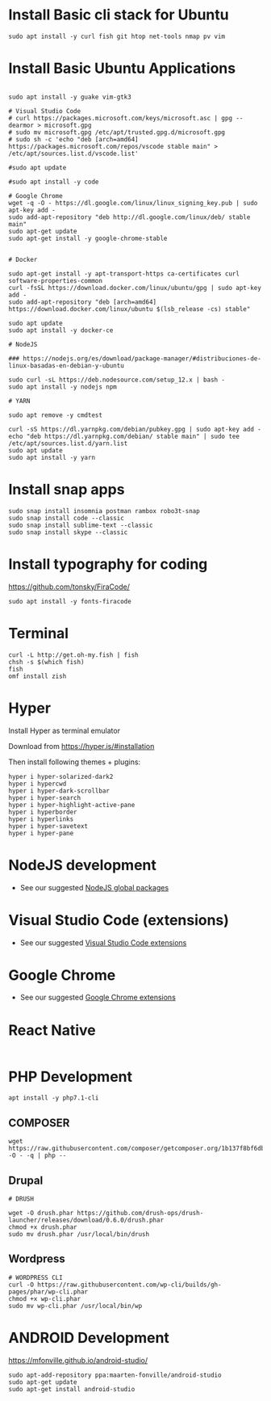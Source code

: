 # Install Basic cli stack for Ubuntu
```
sudo apt install -y curl fish git htop net-tools nmap pv vim
```

# Install Basic Ubuntu Applications
```

sudo apt install -y guake vim-gtk3

# Visual Studio Code
# curl https://packages.microsoft.com/keys/microsoft.asc | gpg --dearmor > microsoft.gpg
# sudo mv microsoft.gpg /etc/apt/trusted.gpg.d/microsoft.gpg
# sudo sh -c 'echo "deb [arch=amd64] https://packages.microsoft.com/repos/vscode stable main" > /etc/apt/sources.list.d/vscode.list'

#sudo apt update

#sudo apt install -y code

# Google Chrome
wget -q -O - https://dl.google.com/linux/linux_signing_key.pub | sudo apt-key add -
sudo add-apt-repository "deb http://dl.google.com/linux/deb/ stable main"
sudo apt-get update
sudo apt-get install -y google-chrome-stable


# Docker

sudo apt-get install -y apt-transport-https ca-certificates curl software-properties-common
curl -fsSL https://download.docker.com/linux/ubuntu/gpg | sudo apt-key add -
sudo add-apt-repository "deb [arch=amd64] https://download.docker.com/linux/ubuntu $(lsb_release -cs) stable"

sudo apt update
sudo apt install -y docker-ce

# NodeJS

### https://nodejs.org/es/download/package-manager/#distribuciones-de-linux-basadas-en-debian-y-ubuntu

sudo curl -sL https://deb.nodesource.com/setup_12.x | bash -
sudo apt install -y nodejs npm

# YARN

sudo apt remove -y cmdtest

curl -sS https://dl.yarnpkg.com/debian/pubkey.gpg | sudo apt-key add -
echo "deb https://dl.yarnpkg.com/debian/ stable main" | sudo tee /etc/apt/sources.list.d/yarn.list
sudo apt update
sudo apt install -y yarn

```

# Install snap apps

```
sudo snap install insomnia postman rambox robo3t-snap
sudo snap install code --classic
sudo snap install sublime-text --classic
sudo snap install skype --classic
```

# Install typography for coding

https://github.com/tonsky/FiraCode/

```
sudo apt install -y fonts-firacode 
```

# Terminal
```
curl -L http://get.oh-my.fish | fish
chsh -s $(which fish)
fish
omf install zish
```

# Hyper
Install Hyper as terminal emulator

Download from https://hyper.is/#installation

Then install following themes + plugins:

```
hyper i hyper-solarized-dark2
hyper i hypercwd
hyper i hyper-dark-scrollbar
hyper i hyper-search
hyper i hyper-highlight-active-pane
hyper i hyperborder
hyper i hyperlinks
hyper i hyper-savetext
hyper i hyper-pane
```

# NodeJS development
* See our suggested [NodeJS global packages](app-nodejs-globals.md)

# Visual Studio Code (extensions)
* See our suggested [Visual Studio Code extensions](app-vscode.md)

# Google Chrome 
* See our suggested [Google Chrome extensions](app-googlechrome.md)

# React Native

```
```

# PHP Development

```
apt install -y php7.1-cli
```

## COMPOSER

```
wget https://raw.githubusercontent.com/composer/getcomposer.org/1b137f8bf6db3e79a38a5bc45324414a6b1f9df2/web/installer -O - -q | php -- 
```

## Drupal

```
# DRUSH

wget -O drush.phar https://github.com/drush-ops/drush-launcher/releases/download/0.6.0/drush.phar
chmod +x drush.phar
sudo mv drush.phar /usr/local/bin/drush

```

## Wordpress

```
# WORDPRESS CLI
curl -O https://raw.githubusercontent.com/wp-cli/builds/gh-pages/phar/wp-cli.phar
chmod +x wp-cli.phar
sudo mv wp-cli.phar /usr/local/bin/wp
```

# ANDROID Development 

https://mfonville.github.io/android-studio/

```
sudo apt-add-repository ppa:maarten-fonville/android-studio 
sudo apt-get update
sudo apt-get install android-studio
```
